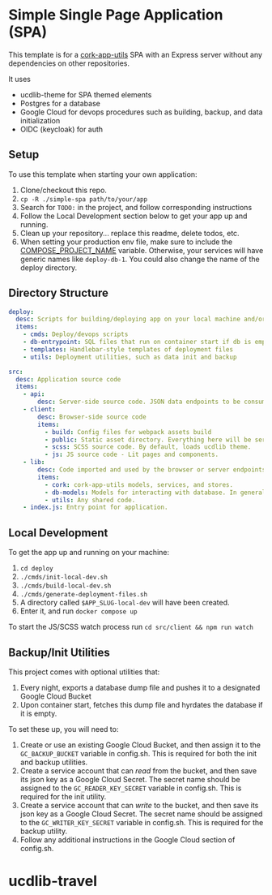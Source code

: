 # Simple Single Page Application (SPA)

This template is for a [cork-app-utils](https://github.com/UCDavisLibrary/cork-app-utils) SPA with an Express server without any dependencies on other repositories.

It uses 
 - ucdlib-theme for SPA themed elements
 - Postgres for a database
 - Google Cloud for devops procedures such as building, backup, and data initialization
 - OIDC (keycloak) for auth

## Setup

To use this template when starting your own application:
1. Clone/checkout this repo.
2. `cp -R ./simple-spa path/to/your/app`
3. Search for `TODO:` in the project, and follow corresponding instructions
4. Follow the Local Development section below to get your app up and running.
5. Clean up your repository... replace this readme, delete todos, etc.
6. When setting your production env file, make sure to include the [COMPOSE_PROJECT_NAME](https://docs.docker.com/compose/environment-variables/envvars/#compose_project_name) variable. Otherwise, your services will have generic names like `deploy-db-1`. You could also change the name of the deploy directory.


## Directory Structure

```yaml
deploy:
  desc: Scripts for building/deploying app on your local machine and/or a server
  items:
    - cmds: Deploy/devops scripts
    - db-entrypoint: SQL files that run on container start if db is empty
    - templates: Handlebar-style templates of deployment files
    - utils: Deployment utilities, such as data init and backup

src:
  desc: Application source code
  items:
    - api:
        desc: Server-side source code. JSON data endpoints to be consumed by cork-app-utils services.
    - client:
        desc: Browser-side source code
        items:
          - build: Config files for webpack assets build
          - public: Static asset directory. Everything here will be served. index.html is where the SPA code will be loaded
          - scss: SCSS source code. By default, loads ucdlib theme.
          - js: JS source code - Lit pages and components.
    - lib:
        desc: Code imported and used by the browser or server endpoints
        items:
          - cork: cork-app-utils models, services, and stores.
          - db-models: Models for interacting with database. In general, each model will correspond with a table.
          - utils: Any shared code.
    - index.js: Entry point for application.
```

## Local Development

To get the app up and running on your machine:

1. `cd deploy`
2. `./cmds/init-local-dev.sh`
3. `./cmds/build-local-dev.sh`
4. `./cmds/generate-deployment-files.sh`
5. A directory called `$APP_SLUG-local-dev` will have been created.
6. Enter it, and run `docker compose up`

To start the JS/SCSS watch process run `cd src/client && npm run watch`

## Backup/Init Utilities

This project comes with optional utilities that:
1. Every night, exports a database dump file and pushes it to a designated Google Cloud Bucket
2. Upon container start, fetches this dump file and hyrdates the database if it is empty.

To set these up, you will need to:
1. Create or use an existing Google Cloud Bucket, and then assign it to the `GC_BACKUP_BUCKET` variable in config.sh. This is required for both the init and backup utilities.
2. Create a service account that can *read* from the bucket, and then save its json key as a Google Cloud Secret. The secret name should be assigned to the `GC_READER_KEY_SECRET` variable in config.sh. This is required for the init utility.
3. Create a service account that can *write* to the bucket, and then save its json key as a Google Cloud Secret. The secret name should be assigned to the `GC_WRITER_KEY_SECRET` variable in config.sh. This is required for the backup utility.
4. Follow any additional instructions in the Google Cloud section of config.sh.
# ucdlib-travel
